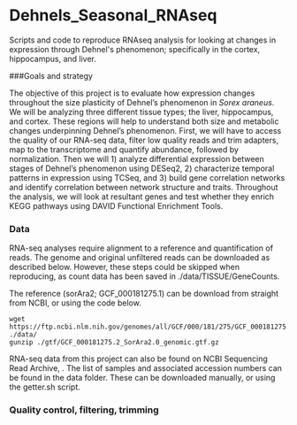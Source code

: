 # Dehnels_Seasonal_RNAseq
Scripts and code to reproduce RNAseq analysis for looking at changes in expression through Dehnel's phenomenon; specifically in the cortex, hippocampus, and liver.

###Goals and strategy

The objective of this project is to evaluate how expression changes 
throughout the size plasticity of Dehnel’s phenomenon in *Sorex araneus*. 
We will be analyzing three different tissue types; the liver, hippocampus, 
and cortex. These regions will help to understand both size and metabolic 
changes underpinning Dehnel’s phenomenon. First, we will have to access 
the quality of our RNA-seq data, filter low quality reads and trim 
adapters, map to the transcriptome and quantify abundance, followed by 
normalization. Then we will 1) analyze differential expression between 
stages of Dehnel’s phenomenon using DESeq2, 2) characterize temporal 
patterns in expression using TCSeq, and 3) build gene correlation networks 
and identify correlation between network structure and traits. Throughout 
the analysis, we will look at resultant genes and test whether they enrich 
KEGG pathways using DAVID Functional Enrichment Tools.

### Data

RNA-seq analyses require alignment to a reference and quantification of 
reads. The genome and original unfiltered reads can be downloaded as 
described below. However, these steps could be skipped when reproducing, 
as count data has been saved in ./data/TISSUE/GeneCounts.

The reference (sorAra2; GCF_000181275.1) can be download from straight 
from NCBI, or using the code below.

```
wget https://ftp.ncbi.nlm.nih.gov/genomes/all/GCF/000/181/275/GCF_000181275.2_SorAra2.0/GCF_000181275.2_SorAra2.0_genomic.gtf.gz ./data/
gunzip ./gtf/GCF_000181275.2_SorAra2.0_genomic.gtf.gz
```

RNA-seq data from this project can also be found on NCBI Sequencing Read 
Archive, <insert project accession>. The list of samples and associated 
accession numbers can be found in the data folder. These can be downloaded 
manually, or using the getter.sh script.

### Quality control, filtering, trimming

